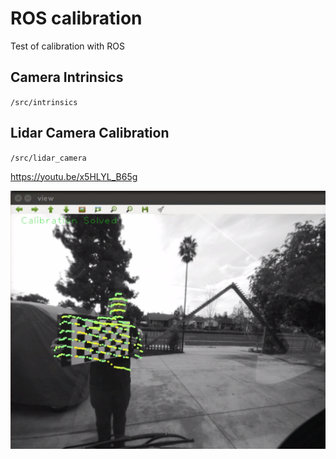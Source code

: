 # ROS calibration

Test of calibration with ROS

## Camera Intrinsics 

`/src/intrinsics`

## Lidar Camera Calibration 

`/src/lidar_camera`

https://youtu.be/x5HLYL_B65g

![alt text](lidar-camera.png)


